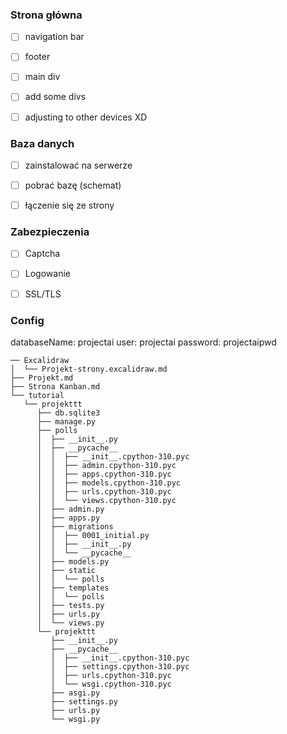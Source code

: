 ### Strona główna
- [ ] navigation bar
- [ ] footer
- [ ] main div
- [ ] add some divs
- [ ] adjusting to other devices XD



### Baza danych
- [ ] zainstalować na serwerze
- [ ] pobrać bazę (schemat)
- [ ] łączenie się ze strony



### Zabezpieczenia
- [ ] Captcha
- [ ] Logowanie
- [ ] SSL/TLS


### Config
databaseName: projectai
user: projectai
password: projectaipwd

```
── Excalidraw
│  └── Projekt-strony.excalidraw.md
├── Projekt.md
├── Strona Kanban.md
└── tutorial
   └── projekttt
      ├── db.sqlite3
      ├── manage.py
      ├── polls
      │  ├── __init__.py
      │  ├── __pycache__
      │  │  ├── __init__.cpython-310.pyc
      │  │  ├── admin.cpython-310.pyc
      │  │  ├── apps.cpython-310.pyc
      │  │  ├── models.cpython-310.pyc
      │  │  ├── urls.cpython-310.pyc
      │  │  └── views.cpython-310.pyc
      │  ├── admin.py
      │  ├── apps.py
      │  ├── migrations
      │  │  ├── 0001_initial.py
      │  │  ├── __init__.py
      │  │  └── __pycache__
      │  ├── models.py
      │  ├── static
      │  │  └── polls
      │  ├── templates
      │  │  └── polls
      │  ├── tests.py
      │  ├── urls.py
      │  └── views.py
      └── projekttt
         ├── __init__.py
         ├── __pycache__
         │  ├── __init__.cpython-310.pyc
         │  ├── settings.cpython-310.pyc
         │  ├── urls.cpython-310.pyc
         │  └── wsgi.cpython-310.pyc
         ├── asgi.py
         ├── settings.py
         ├── urls.py
         └── wsgi.py
```


